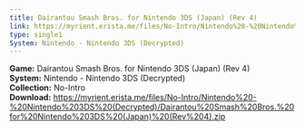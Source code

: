 ```yaml
---
title: Dairantou Smash Bros. for Nintendo 3DS (Japan) (Rev 4)
link: https://myrient.erista.me/files/No-Intro/Nintendo%20-%20Nintendo%203DS%20(Decrypted)/Dairantou%20Smash%20Bros.%20for%20Nintendo%203DS%20(Japan)%20(Rev%204).zip
type: single1
System: Nintendo - Nintendo 3DS (Decrypted)
---
```

<b>Game:</b> Dairantou Smash Bros. for Nintendo 3DS (Japan) (Rev 4)<br>
<b>System:</b> Nintendo - Nintendo 3DS (Decrypted)<br>
<b>Collection:</b> No-Intro<br>
<b>Download:</b> https://myrient.erista.me/files/No-Intro/Nintendo%20-%20Nintendo%203DS%20(Decrypted)/Dairantou%20Smash%20Bros.%20for%20Nintendo%203DS%20(Japan)%20(Rev%204).zip